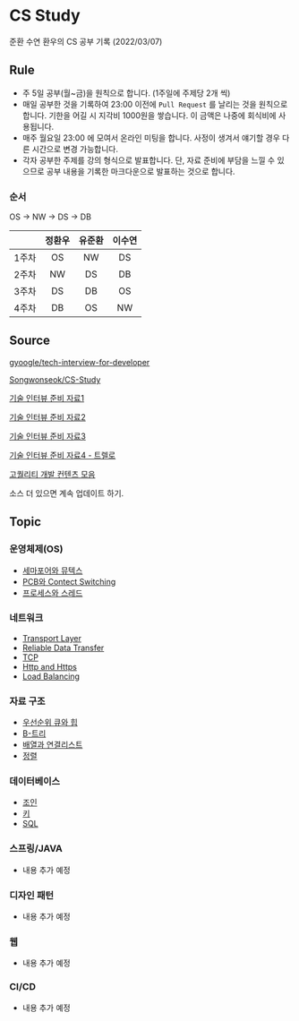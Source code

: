 # CS Study

준환 수연 환우의 CS 공부 기록  (2022/03/07)
## Rule
- 주 5일 공부(월~금)을 원칙으로 합니다. (1주일에 주제당 2개 씩)
- 매일 공부한 것을 기록하여 23:00 이전에 `Pull Request` 를 날리는 것을 원칙으로 합니다. 기한을 어길 시 지각비 1000원을 쌓습니다. 이 금액은 나중에 회식비에 사용됩니다.
- 매주 월요일 23:00 에 모여서 온라인 미팅을 합니다. 사정이 생겨서 얘기할 경우 다른 시간으로 변경 가능합니다.
- 각자 공부한 주제를 강의 형식으로 발표합니다. 단, 자료 준비에 부담을 느낄 수 있으므로 공부 내용을 기록한 마크다운으로 발표하는 것으로 합니다.

### 순서
OS -> NW -> DS -> DB

|&nbsp;|정환우|유준환|이수연|
|:---:|:---:|:---:|:---:|
|1주차|OS|NW|DS|
|2주차|NW|DS|DB|
|3주차|DS|DB|OS|
|4주차|DB|OS|NW|

## Source
[gyoogle/tech-interview-for-developer](https://github.com/gyoogle/tech-interview-for-developer)

[Songwonseok/CS-Study](https://github.com/Songwonseok/CS-Study)

[기술 인터뷰 준비 자료1](https://github.com/JaeYeopHan/Interview_Question_for_Beginner)

[기술 인터뷰 준비 자료2](https://github.com/WooVictory/Ready-For-Tech-Interview)

[기술 인터뷰 준비 자료3](https://github.com/devham76/tech-interview-study)

[기술 인터뷰 준비 자료4 - 트렐로](https://trello.com/b/BWtpfywH/신입-개발자-기술면접)

[고퀄리티 개발 컨텐츠 모음](https://github.com/Integerous/goQuality-dev-contents)

소스 더 있으면 계속 업데이트 하기.


## Topic
### 운영체제(OS)

- [세마포어와 뮤텍스](OS/Critical%20Region,Mutex%20and%20Semaphore.md)
- [PCB와 Contect Switching](OS/PCB%20and%20Context%20Switch.md)
- [프로세스와 스레드](OS/Process%20And%20Thread.md)

### 네트워크
- [Transport Layer](network/Transport%20Layer.md)
- [Reliable Data Transfer](network/Reliable%20Data%20Transfer.md)
- [TCP](network/TCP.md)
- [Http and Https](network/HTTP&HTTPS.md)
- [Load Balancing](network/Load%20Balancing.md)

### 자료 구조
- [우선순위 큐와 힙](DataStructure/PriorityQueue.md)
- [B-트리](DataStructure/B-Tree.md)
- [배열과 연결리스트](DataStructure/Array%20and%20LinkedList.md)
- [정렬](DataStruecture/Sotring.md)

### 데이터베이스
- [조인](DB/join.md)
- [키](DB/key.md)
- [SQL](DB/sql.md)

### 스프링/JAVA
- 내용 추가 예정
### 디자인 패턴
- 내용 추가 예정
### 웹
- 내용 추가 예정
### CI/CD
- 내용 추가 예정
